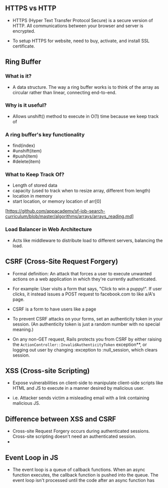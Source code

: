 ## HTTPS vs HTTP
- HTTPS (Hyper Text Transfer Protocol Secure) is a secure version of HTTP. All communications between your browser and server is encrypted.

- To setup HTTPS for website, need to buy, activate, and install SSL certificate.


## Ring Buffer
### What is it?
- A data structure. The way a ring buffer works is to think of the array as circular rather than linear, connecting end-to-end.

### Why is it useful?
- Allows unshift() method to execute in O(1) time because we keep track of

### A ring buffer's key functionality
- find(index)
- #unshift(item)
- #push(item)
- #delete(item)

### What to Keep Track Of?
- Length of stored data
- capacity (used to track when to resize array, different from length)
- location in memory
- start location, or memory location of arr[0]

[https://github.com/appacademy/sf-job-search-curriculum/blob/master/algorithms/arrays/arrays_reading.md]


### Load Balancer in Web Architecture
- Acts like middleware to distribute load to different servers, balancing the load.

## CSRF (Cross-Site Request Forgery)
- Formal definition: An attack that forces a user to execute unwanted actions on a web application in which they're currently authenticated.

- For example: User visits a form that says, "Click to win a puppy!". If user clicks, it instead issues a POST request to facebook.com to like a/A's page.
- CSRF is a form to have users like a page
- To prevent CSRF attacks on your forms, set an authenticity token in your session. (An authenticity token is just a random number with no special meaning.)
- On any non-GET request, Rails protects you from CSRF by either raising the `ActionController::InvalidAuthenticityToken` exception**, or logging out user by changing :exception to :null_session, which clears session.

## XSS (Cross-site Scripting)
- Expose vulnerabilities on client-side to manipulate client-side scripts like HTML and JS to execute in a manner desired by malicious user.

- i.e. Attacker sends victim a misleading email with a link containing malicious JS.


## Difference between XSS and CSRF
- Cross-site Request Forgery occurs during authenticated sessions. Cross-site scripting doesn't need an authenticated session.
-



## Event Loop in JS
- The event loop is a queue of callback functions. When an async function executes, the callback function is pushed into the queue. The event loop isn't processed until the code after an async function has
